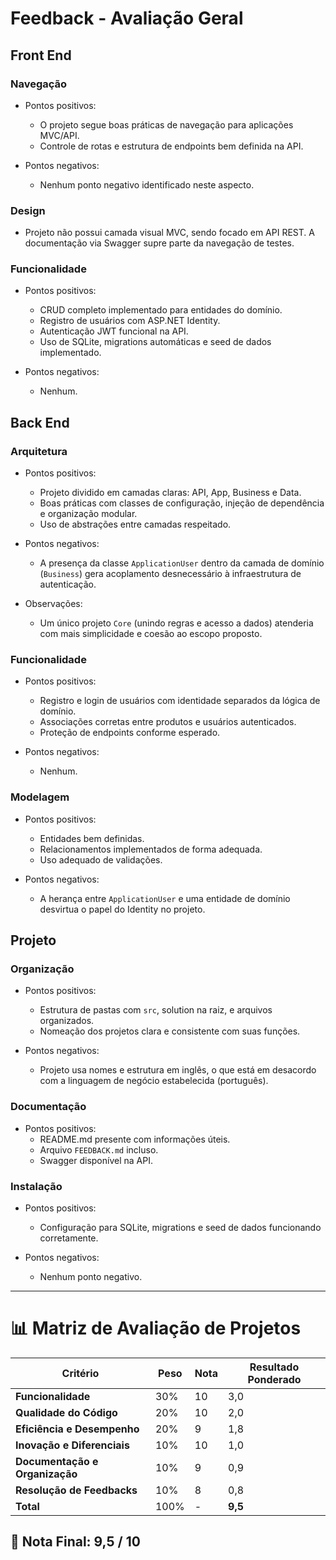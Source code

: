 # Feedback - Avaliação Geral

## Front End

### Navegação
  * Pontos positivos:
    - O projeto segue boas práticas de navegação para aplicações MVC/API.
    - Controle de rotas e estrutura de endpoints bem definida na API.

  * Pontos negativos:
    - Nenhum ponto negativo identificado neste aspecto.

### Design
  - Projeto não possui camada visual MVC, sendo focado em API REST. A documentação via Swagger supre parte da navegação de testes.

### Funcionalidade
  * Pontos positivos:
    - CRUD completo implementado para entidades do domínio.
    - Registro de usuários com ASP.NET Identity.
    - Autenticação JWT funcional na API.
    - Uso de SQLite, migrations automáticas e seed de dados implementado.

  * Pontos negativos:
    - Nenhum.

## Back End

### Arquitetura
  * Pontos positivos:
    - Projeto dividido em camadas claras: API, App, Business e Data.
    - Boas práticas com classes de configuração, injeção de dependência e organização modular.
    - Uso de abstrações entre camadas respeitado.

  * Pontos negativos:
    - A presença da classe `ApplicationUser` dentro da camada de domínio (`Business`) gera acoplamento desnecessário à infraestrutura de autenticação.

  * Observações:    
    - Um único projeto `Core` (unindo regras e acesso a dados) atenderia com mais simplicidade e coesão ao escopo proposto.

### Funcionalidade
  * Pontos positivos:
    - Registro e login de usuários com identidade separados da lógica de domínio.
    - Associações corretas entre produtos e usuários autenticados.
    - Proteção de endpoints conforme esperado.

  * Pontos negativos:
    - Nenhum.

### Modelagem
  * Pontos positivos:
    - Entidades bem definidas.
    - Relacionamentos implementados de forma adequada.
    - Uso adequado de validações.

  * Pontos negativos:
    - A herança entre `ApplicationUser` e uma entidade de domínio desvirtua o papel do Identity no projeto.

## Projeto

### Organização
  * Pontos positivos:
    - Estrutura de pastas com `src`, solution na raiz, e arquivos organizados.
    - Nomeação dos projetos clara e consistente com suas funções.

  * Pontos negativos:
    - Projeto usa nomes e estrutura em inglês, o que está em desacordo com a linguagem de negócio estabelecida (português).

### Documentação
  * Pontos positivos:
    - README.md presente com informações úteis.
    - Arquivo `FEEDBACK.md` incluso.
    - Swagger disponível na API.

### Instalação
  * Pontos positivos:
    - Configuração para SQLite, migrations e seed de dados funcionando corretamente.

  * Pontos negativos:
    - Nenhum ponto negativo.

---

# 📊 Matriz de Avaliação de Projetos

| **Critério**                   | **Peso** | **Nota** | **Resultado Ponderado**                  |
|-------------------------------|----------|----------|------------------------------------------|
| **Funcionalidade**            | 30%      | 10       | 3,0                                      |
| **Qualidade do Código**       | 20%      | 10       | 2,0                                      |
| **Eficiência e Desempenho**   | 20%      | 9        | 1,8                                      |
| **Inovação e Diferenciais**   | 10%      | 10       | 1,0                                      |
| **Documentação e Organização**| 10%      | 9        | 0,9                                      |
| **Resolução de Feedbacks**    | 10%      | 8        | 0,8                                      |
| **Total**                     | 100%     | -        | **9,5**                                  |

## 🎯 **Nota Final: 9,5 / 10**

